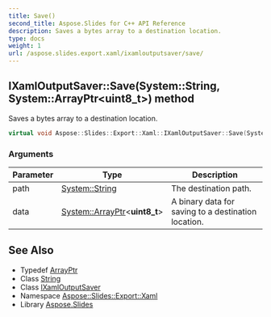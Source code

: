 ```yaml
---
title: Save()
second_title: Aspose.Slides for C++ API Reference
description: Saves a bytes array to a destination location.
type: docs
weight: 1
url: /aspose.slides.export.xaml/ixamloutputsaver/save/
---
```

## IXamlOutputSaver::Save(System::String, System::ArrayPtr\<uint8_t\>) method


Saves a bytes array to a destination location.

```cpp
virtual void Aspose::Slides::Export::Xaml::IXamlOutputSaver::Save(System::String path, System::ArrayPtr<uint8_t> data)=0
```


### Arguments

| Parameter | Type | Description |
| --- | --- | --- |
| path | [System::String](../../../system/string/) | The destination path. |
| data | [System::ArrayPtr](../../../system/arrayptr/)\<**uint8_t**\> | A binary data for saving to a destination location. |

## See Also

* Typedef [ArrayPtr](../../../system/arrayptr/)
* Class [String](../../../system/string/)
* Class [IXamlOutputSaver](../)
* Namespace [Aspose::Slides::Export::Xaml](../../)
* Library [Aspose.Slides](../../../)